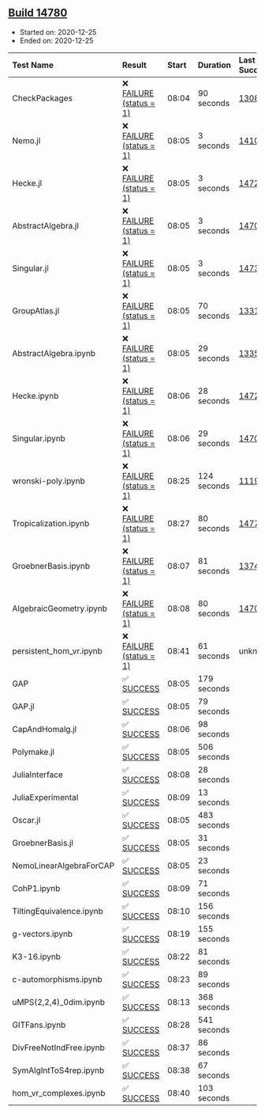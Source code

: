 ## [Build 14780](https://oscarci.mathematik.uni-kl.de/job/oscar/14780/)

* Started on: 2020-12-25
* Ended on: 2020-12-25

| Test Name    | Result | Start | Duration | Last Success | First Failure |
|:-------------|:-------|:------|:---------|:-------------|:--------------|
| CheckPackages | ❌ [FAILURE (status = 1)](https://oscarci.mathematik.uni-kl.de/job/oscar/14780/artifact/logs/build-14780/CheckPackages.log) | 08:04 | 90 seconds | [13085](https://oscarci.mathematik.uni-kl.de/job/oscar/13085/) | [13086](https://oscarci.mathematik.uni-kl.de/job/oscar/13086/) |
| Nemo.jl | ❌ [FAILURE (status = 1)](https://oscarci.mathematik.uni-kl.de/job/oscar/14780/artifact/logs/build-14780/Nemo.jl.log) | 08:05 | 3 seconds | [14101](https://oscarci.mathematik.uni-kl.de/job/oscar/14101/) | [14102](https://oscarci.mathematik.uni-kl.de/job/oscar/14102/) |
| Hecke.jl | ❌ [FAILURE (status = 1)](https://oscarci.mathematik.uni-kl.de/job/oscar/14780/artifact/logs/build-14780/Hecke.jl.log) | 08:05 | 3 seconds | [14723](https://oscarci.mathematik.uni-kl.de/job/oscar/14723/) | [14724](https://oscarci.mathematik.uni-kl.de/job/oscar/14724/) |
| AbstractAlgebra.jl | ❌ [FAILURE (status = 1)](https://oscarci.mathematik.uni-kl.de/job/oscar/14780/artifact/logs/build-14780/AbstractAlgebra.jl.log) | 08:05 | 3 seconds | [14701](https://oscarci.mathematik.uni-kl.de/job/oscar/14701/) | [14702](https://oscarci.mathematik.uni-kl.de/job/oscar/14702/) |
| Singular.jl | ❌ [FAILURE (status = 1)](https://oscarci.mathematik.uni-kl.de/job/oscar/14780/artifact/logs/build-14780/Singular.jl.log) | 08:05 | 3 seconds | [14732](https://oscarci.mathematik.uni-kl.de/job/oscar/14732/) | [14733](https://oscarci.mathematik.uni-kl.de/job/oscar/14733/) |
| GroupAtlas.jl | ❌ [FAILURE (status = 1)](https://oscarci.mathematik.uni-kl.de/job/oscar/14780/artifact/logs/build-14780/GroupAtlas.jl.log) | 08:05 | 70 seconds | [13311](https://oscarci.mathematik.uni-kl.de/job/oscar/13311/) | [13312](https://oscarci.mathematik.uni-kl.de/job/oscar/13312/) |
| AbstractAlgebra.ipynb | ❌ [FAILURE (status = 1)](https://oscarci.mathematik.uni-kl.de/job/oscar/14780/artifact/logs/build-14780/AbstractAlgebra.ipynb.log) | 08:05 | 29 seconds | [13355](https://oscarci.mathematik.uni-kl.de/job/oscar/13355/) | [13356](https://oscarci.mathematik.uni-kl.de/job/oscar/13356/) |
| Hecke.ipynb | ❌ [FAILURE (status = 1)](https://oscarci.mathematik.uni-kl.de/job/oscar/14780/artifact/logs/build-14780/Hecke.ipynb.log) | 08:06 | 28 seconds | [14723](https://oscarci.mathematik.uni-kl.de/job/oscar/14723/) | [14724](https://oscarci.mathematik.uni-kl.de/job/oscar/14724/) |
| Singular.ipynb | ❌ [FAILURE (status = 1)](https://oscarci.mathematik.uni-kl.de/job/oscar/14780/artifact/logs/build-14780/Singular.ipynb.log) | 08:06 | 29 seconds | [14701](https://oscarci.mathematik.uni-kl.de/job/oscar/14701/) | [14702](https://oscarci.mathematik.uni-kl.de/job/oscar/14702/) |
| wronski-poly.ipynb | ❌ [FAILURE (status = 1)](https://oscarci.mathematik.uni-kl.de/job/oscar/14780/artifact/logs/build-14780/wronski-poly.ipynb.log) | 08:25 | 124 seconds | [11192](https://oscarci.mathematik.uni-kl.de/job/oscar/11192/) | [11193](https://oscarci.mathematik.uni-kl.de/job/oscar/11193/) |
| Tropicalization.ipynb | ❌ [FAILURE (status = 1)](https://oscarci.mathematik.uni-kl.de/job/oscar/14780/artifact/logs/build-14780/Tropicalization.ipynb.log) | 08:27 | 80 seconds | [14779](https://oscarci.mathematik.uni-kl.de/job/oscar/14779/) | [14780](https://oscarci.mathematik.uni-kl.de/job/oscar/14780/) |
| GroebnerBasis.ipynb | ❌ [FAILURE (status = 1)](https://oscarci.mathematik.uni-kl.de/job/oscar/14780/artifact/logs/build-14780/GroebnerBasis.ipynb.log) | 08:07 | 81 seconds | [13748](https://oscarci.mathematik.uni-kl.de/job/oscar/13748/) | [13749](https://oscarci.mathematik.uni-kl.de/job/oscar/13749/) |
| AlgebraicGeometry.ipynb | ❌ [FAILURE (status = 1)](https://oscarci.mathematik.uni-kl.de/job/oscar/14780/artifact/logs/build-14780/AlgebraicGeometry.ipynb.log) | 08:08 | 80 seconds | [14701](https://oscarci.mathematik.uni-kl.de/job/oscar/14701/) | [14702](https://oscarci.mathematik.uni-kl.de/job/oscar/14702/) |
| persistent_hom_vr.ipynb | ❌ [FAILURE (status = 1)](https://oscarci.mathematik.uni-kl.de/job/oscar/14780/artifact/logs/build-14780/persistent_hom_vr.ipynb.log) | 08:41 | 61 seconds | unknown | unknown |
| GAP | ✅ [SUCCESS](https://oscarci.mathematik.uni-kl.de/job/oscar/14780/artifact/logs/build-14780/GAP.log) | 08:05 | 179 seconds |  |  |
| GAP.jl | ✅ [SUCCESS](https://oscarci.mathematik.uni-kl.de/job/oscar/14780/artifact/logs/build-14780/GAP.jl.log) | 08:05 | 79 seconds |  |  |
| CapAndHomalg.jl | ✅ [SUCCESS](https://oscarci.mathematik.uni-kl.de/job/oscar/14780/artifact/logs/build-14780/CapAndHomalg.jl.log) | 08:06 | 98 seconds |  |  |
| Polymake.jl | ✅ [SUCCESS](https://oscarci.mathematik.uni-kl.de/job/oscar/14780/artifact/logs/build-14780/Polymake.jl.log) | 08:05 | 506 seconds |  |  |
| JuliaInterface | ✅ [SUCCESS](https://oscarci.mathematik.uni-kl.de/job/oscar/14780/artifact/logs/build-14780/JuliaInterface.log) | 08:08 | 28 seconds |  |  |
| JuliaExperimental | ✅ [SUCCESS](https://oscarci.mathematik.uni-kl.de/job/oscar/14780/artifact/logs/build-14780/JuliaExperimental.log) | 08:09 | 13 seconds |  |  |
| Oscar.jl | ✅ [SUCCESS](https://oscarci.mathematik.uni-kl.de/job/oscar/14780/artifact/logs/build-14780/Oscar.jl.log) | 08:05 | 483 seconds |  |  |
| GroebnerBasis.jl | ✅ [SUCCESS](https://oscarci.mathematik.uni-kl.de/job/oscar/14780/artifact/logs/build-14780/GroebnerBasis.jl.log) | 08:05 | 31 seconds |  |  |
| NemoLinearAlgebraForCAP | ✅ [SUCCESS](https://oscarci.mathematik.uni-kl.de/job/oscar/14780/artifact/logs/build-14780/NemoLinearAlgebraForCAP.log) | 08:05 | 23 seconds |  |  |
| CohP1.ipynb | ✅ [SUCCESS](https://oscarci.mathematik.uni-kl.de/job/oscar/14780/artifact/logs/build-14780/CohP1.ipynb.log) | 08:09 | 71 seconds |  |  |
| TiltingEquivalence.ipynb | ✅ [SUCCESS](https://oscarci.mathematik.uni-kl.de/job/oscar/14780/artifact/logs/build-14780/TiltingEquivalence.ipynb.log) | 08:10 | 156 seconds |  |  |
| g-vectors.ipynb | ✅ [SUCCESS](https://oscarci.mathematik.uni-kl.de/job/oscar/14780/artifact/logs/build-14780/g-vectors.ipynb.log) | 08:19 | 155 seconds |  |  |
| K3-16.ipynb | ✅ [SUCCESS](https://oscarci.mathematik.uni-kl.de/job/oscar/14780/artifact/logs/build-14780/K3-16.ipynb.log) | 08:22 | 81 seconds |  |  |
| c-automorphisms.ipynb | ✅ [SUCCESS](https://oscarci.mathematik.uni-kl.de/job/oscar/14780/artifact/logs/build-14780/c-automorphisms.ipynb.log) | 08:23 | 89 seconds |  |  |
| uMPS(2,2,4)_0dim.ipynb | ✅ [SUCCESS](https://oscarci.mathematik.uni-kl.de/job/oscar/14780/artifact/logs/build-14780/uMPS-2-2-4-_0dim.ipynb.log) | 08:13 | 368 seconds |  |  |
| GITFans.ipynb | ✅ [SUCCESS](https://oscarci.mathematik.uni-kl.de/job/oscar/14780/artifact/logs/build-14780/GITFans.ipynb.log) | 08:28 | 541 seconds |  |  |
| DivFreeNotIndFree.ipynb | ✅ [SUCCESS](https://oscarci.mathematik.uni-kl.de/job/oscar/14780/artifact/logs/build-14780/DivFreeNotIndFree.ipynb.log) | 08:37 | 86 seconds |  |  |
| SymAlgIntToS4rep.ipynb | ✅ [SUCCESS](https://oscarci.mathematik.uni-kl.de/job/oscar/14780/artifact/logs/build-14780/SymAlgIntToS4rep.ipynb.log) | 08:38 | 67 seconds |  |  |
| hom_vr_complexes.ipynb | ✅ [SUCCESS](https://oscarci.mathematik.uni-kl.de/job/oscar/14780/artifact/logs/build-14780/hom_vr_complexes.ipynb.log) | 08:40 | 103 seconds |  |  |

